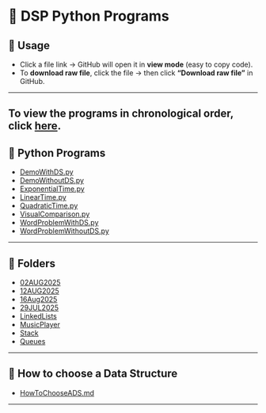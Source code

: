 # 📂 DSP Python Programs

## 📌 Usage

- Click a file link → GitHub will open it in **view mode** (easy to copy code).  
- To **download raw file**, click the file → then click **“Download raw file”** in GitHub.  

---
## To view the programs in chronological order, click [here](./ChronologicalOrder.html).

## 🔸 Python Programs 

- [DemoWithDS.py](https://github.com/AlanBennyOfficial/2BCA-A/blob/main/DemoWithDS.py)  
- [DemoWithoutDS.py](https://github.com/AlanBennyOfficial/2BCA-A/blob/main/DemoWithoutDS.py)  
- [ExponentialTime.py](https://github.com/AlanBennyOfficial/2BCA-A/blob/main/ExponentialTime.py)  
- [LinearTime.py](https://github.com/AlanBennyOfficial/2BCA-A/blob/main/LinearTime.py)  
- [QuadraticTime.py](https://github.com/AlanBennyOfficial/2BCA-A/blob/main/QuadraticTime.py)  
- [VisualComparison.py](https://github.com/AlanBennyOfficial/2BCA-A/blob/main/VisualComparison.py)  
- [WordProblemWithDS.py](https://github.com/AlanBennyOfficial/2BCA-A/blob/main/WordProblemWithDS.py)  
- [WordProblemWithoutDS.py](https://github.com/AlanBennyOfficial/2BCA-A/blob/main/WordProblemWithoutDS.py)  

---

## 🔸 Folders

- [02AUG2025](https://github.com/AlanBennyOfficial/2BCA-A/tree/main/02AUG2025)  
- [12AUG2025](https://github.com/AlanBennyOfficial/2BCA-A/tree/main/12AUG2025)  
- [16Aug2025](https://github.com/AlanBennyOfficial/2BCA-A/tree/main/16Aug2025)  
- [29JUL2025](https://github.com/AlanBennyOfficial/2BCA-A/tree/main/29JUL2025)  
- [LinkedLists](https://github.com/AlanBennyOfficial/2BCA-A/tree/main/LinkedLists)  
- [MusicPlayer](https://github.com/AlanBennyOfficial/2BCA-A/tree/main/MusicPlayer)  
- [Stack](https://github.com/AlanBennyOfficial/2BCA-A/tree/main/Stack)  
- [Queues](https://github.com/AlanBennyOfficial/2BCA-A/tree/main/Queues)

---

## 🔸 How to choose a Data Structure

- [HowToChooseADS.md](./HowToChooseADS.md)  

---

